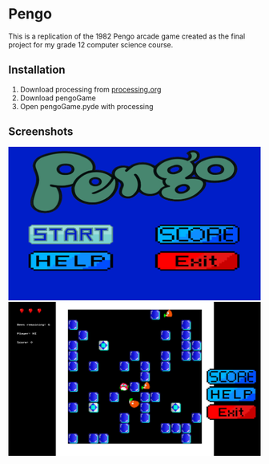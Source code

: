 # Pengo

This is a replication of the 1982 Pengo arcade game created as the final project for my grade 12 computer science course.

## Installation

1. Download processing from [processing.org](https://processing.org/)
2. Download pengoGame
3. Open pengoGame.pyde with processing

## Screenshots

![Menu](/assets/screenshot1.png "Menu")
![Game](/assets/screenshot2.png "Game")

